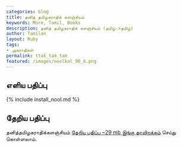 ```yaml
---  
categories: blog  
title: தனித் தமிழகராதிக் களஞ்சியம்
keywords: More, Tamil, Books  
description: தனித் தமிழகராதிக் களஞ்சியம் (தமிழ்->தமிழ்)
author: Tamilan  
layout: Ruby  
tags:     
- அகராதிகள்
permalink: ttak_tam_tam  
featured: /images/noolkal_96_6.png  
---  
```

## எளிய பதிப்பு

{% include install_nool.md %}  

## தேறிய பதிப்பு

தனித்தமிழகராதிக்களஞ்சியம் [தேறிய பதிப்பு ~29 mb இங்கு தரவிறக்கம்](https://drive.google.com/file/d/1oCChIkWIYDBUCuuiibVfDYCFln6AJ1Xb/view?usp=sharing) செய்து கொள்ளலாம்.
